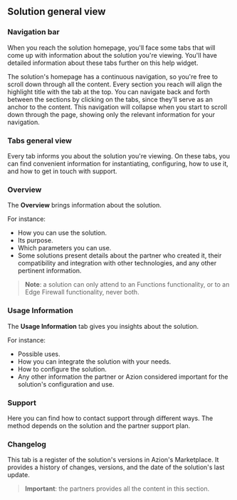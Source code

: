 ## Solution general view

### Navigation bar

When you reach the solution homepage, you'll face some tabs that will come up with information about the solution you're viewing. You'll have detailed information about these tabs further on this help widget.

The solution's homepage has a continuous navigation, so you're free to scroll down through all the content. Every section you reach will align the highlight title with the tab at the top. You can navigate back and forth between the sections by clicking on the tabs, since they'll serve as an anchor to the content. This navigation will collapse when you start to scroll down through the page, showing only the relevant information for your navigation.

### Tabs general view

Every tab informs you about the solution you're viewing. On these tabs, you can find convenient  information for instantiating, configuring, how to use it, and how to get in touch with support.

### Overview

The **Overview** brings information about the solution. 

For instance:

- How you can use the solution.
- Its purpose.
- Which parameters you can use.
- Some solutions present details about the partner who created it, their compatibility and integration with other technologies, and any other pertinent information.

> **Note**: a solution can only attend to an Functions functionality, or to an Edge Firewall functionality, never both.

### Usage Information

The **Usage Information** tab gives you insights about the solution. 

For instance:

- Possible uses.
- How you can integrate the solution with your needs.
- How to configure the solution.
- Any other information the partner or Azion considered important for the solution's configuration and use.

### Support

Here you can find how to contact support through different ways. The method depends on the solution and the partner support plan.

### Changelog

This tab is a register of the solution's versions in Azion's Marketplace. It provides a history of changes, versions, and the date of the solution's last update.

> **Important**: the partners provides all the content in this section.
